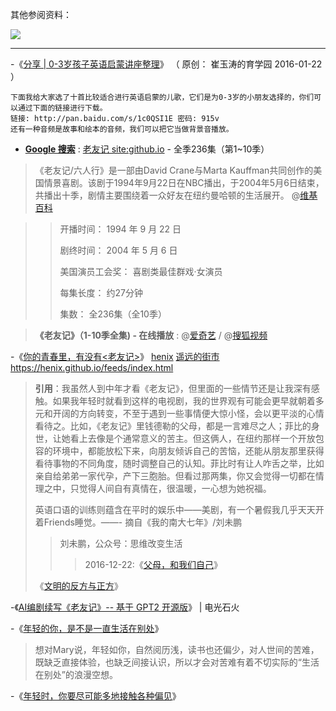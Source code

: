 其他参阅资料：

<p><a href="https://github.com/taoste/Hello-World/blob/master/eBook/%E3%80%8A%E4%BA%BA%E4%BA%BA%E9%83%BD%E8%83%BD%E7%94%A8%E8%8B%B1%E8%AF%AD%E3%80%8B%E6%9D%8E%E7%AC%91%E6%9D%A5/%E3%80%8A%E6%8A%8A%E4%BD%A0%E7%9A%84%E8%8B%B1%E8%AF%AD%E7%94%A8%E8%B5%B7%E6%9D%A5%E3%80%8B%E6%80%9D%E7%BB%B4%E5%AF%BC%E5%9B%BE(%E9%A2%84%E8%A7%88).png?raw=true" title="【预览图】《把你的英语用起来》思维导图(预览).png">
<img src="https://github.com/taoste/Hello-World/blob/master/eBook/《人人都能用英语》李笑来/《把你的英语用起来》思维导图(预览).png?raw=true"/></a></p>

-------------------------------------------

-《[分享 | 0-3岁孩子英语启蒙讲座整理](https://mp.weixin.qq.com/s/habL_5_s2m5N2VQiv0ih-A)》
（ 原创：  崔玉涛的育学园 2016-01-22 ）
```
下面我给大家选了十首比较适合进行英语启蒙的儿歌，它们是为0-3岁的小朋友选择的，你们可以通过下面的链接进行下载。
链接: http://pan.baidu.com/s/1c0QSI1E 密码: 915v 
还有一种音频是故事和绘本的音频，我们可以把它当做背景音播放。
```

- [**Google 搜索**](https://www.google.com/search?hl=zh_CN&biw=1920&bih=969&ei=hLbDXdfFH4qGr7wPtZO54As&q=%E8%80%81%E5%8F%8B%E8%AE%B0+site%3Agithub.io) : [老友记 site:github.io](https://cn.bing.com/search?q=%E8%80%81%E5%8F%8B%E8%AE%B0+site%3Agithub.io) - 全季236集（第1~10季）

> 《老友记/六人行》是一部由David Crane与Marta Kauffman共同创作的美国情景喜剧。该剧于1994年9月22日在NBC播出，于2004年5月6日结束，共播出十季，剧情主要围绕着一众好友在纽约曼哈顿的生活展开。 @[维基百科](https://zh.wikipedia.org/zh-cn/老友记)

>> 开播时间： 1994 年 9 月 22 日
>>
>> 剧终时间： 2004 年 5 月 6 日
>>
>> 美国演员工会奖： 喜剧类最佳群戏·女演员
>>
>> 每集长度： 约27分钟
>>
>> 集数： 全236集（全10季）

> **《老友记》（1-10季全集) - 在线播放** : @[爱奇艺](http://www.iqiyi.com/dianshiju/friends.html) / @[搜狐视频](http://tv.sohu.com/s2012/friends/)


-《[你的青春里，有没有<老友记>](https://henix.github.io/feeds/weixin.sogou.hiyeka/2019-05-06-1000000100.html)》 [henix](https://github.com/henix/) [遥远的街市](https://blog.henix.info/) https://henix.github.io/feeds/index.html

> **引用**：我虽然人到中年才看《老友记》，但里面的一些情节还是让我深有感触。如果我年轻时就看到这样的电视剧，我的世界观有可能会更早就朝着多元和开阔的方向转变，不至于遇到一些事情便大惊小怪，会以更平淡的心情看待之。比如，《老友记》里钱德勒的父母，都是一言难尽之人；菲比的身世，让她看上去像是个通常意义的苦主。但这俩人，在纽约那样一个开放包容的环境中，都能放松下来，向朋友倾诉自己的苦恼，还能从朋友那里获得看待事物的不同角度，随时调整自己的认知。菲比时有让人咋舌之举，比如亲自给弟弟一家代孕，产下三胞胎。但看过那两集，你又会觉得一切都在情理之中，只觉得人间自有真情在，很温暖，一心想为她祝福。 
> 
> 英语口语的训练则蕴含在平时的娱乐中——美剧，有一个暑假我几乎天天开着Friends睡觉。——- 摘自《我的南大七年》/刘未鹏
>> 刘未鹏，公众号：思维改变生活 
>>>  2016-12-22:《[父母，和我们自己](http://mp.weixin.qq.com/s?__biz=MzIzNTA4ODA2Ng==&mid=2247483679&idx=1&sn=4b6c78e95047eafe5556dd834a3e5f4c&chksm=e8ed30b2df9ab9a447f11b4b6f880fd238d02ad9856e1bacd78b22685116f8290ae13c1e7030#rd)》
>
> 《[文明的反方与正方](
https://mp.weixin.qq.com/s?__biz=MzAxODYzNjY5Ng==&mid=2650455136&idx=1&sn=5e919954c87539a55bdcbcc3bd2ca6e2&chksm=83dd5697b4aadf81fc7e2e5712aa32a5f18850c06b6d49abb6d920f8d9d91657552bd6bb5ccb&scene=21#wechat_redirect)》

-《[AI编剧续写《老友记》-- 基于 GPT2 开源版](https://adi0229.github.io/2019/06/27/2019-06-27-gpt2-friends/)》  | 电光石火

-《[年轻的你，是不是一直生活在别处](https://mp.weixin.qq.com/s?__biz=MzI2MzQ4ODcwMg==&mid=2247484006&idx=1&sn=167be0e267c0178e14bd2ee6e62e7470&chksm=eaba57b7ddcddea18a2c72df43abcc3421b50d373c9d0d8ae6ad49fa6d8897f56d26fb63eccc&token=1650863325&lang=zh_CN#rd)》

>  想对Mary说，年轻如你，自然阅历浅，读书也还偏少，对人世间的苦难，既缺乏直接体验，也缺乏间接认识，所以才会对苦难有着不切实际的“生活在别处”的浪漫空想。
> 

-《[年轻时，你要尽可能多地接触各种偏见](https://mp.weixin.qq.com/s?__biz=MzI2MzQ4ODcwMg==&mid=2247483867&idx=1&sn=f59157e617b50c1e6ac68c3ea0c378f5&chksm=eaba540addcddd1cb4887c547a0164729b1eba52af8366b1fb397c37f8017f6c75840f7bd5dc&scene=21#wechat_redirect)》
